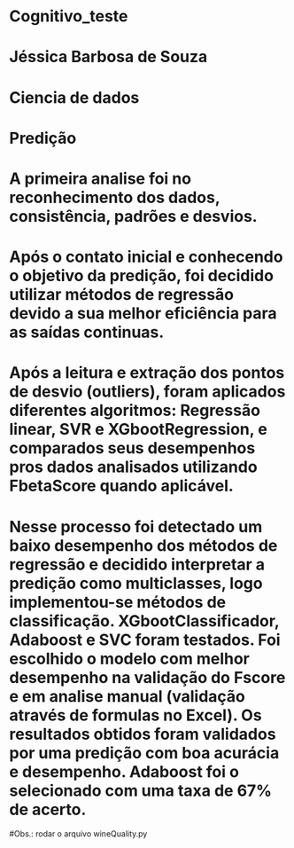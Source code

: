# Cognitivo_teste

# Jéssica Barbosa de Souza

# Ciencia de dados

# Predição

# A primeira analise foi no reconhecimento dos dados, consistência, padrões e desvios.
# Após o contato inicial e conhecendo o objetivo da predição, foi decidido utilizar métodos de regressão devido a sua melhor eficiência para as saídas continuas.
# Após a leitura e extração dos pontos de desvio (outliers), foram aplicados diferentes algoritmos: Regressão linear, SVR e XGbootRegression, e comparados seus desempenhos pros dados analisados utilizando FbetaScore quando aplicável. 
# Nesse processo foi detectado um baixo desempenho dos métodos de regressão e decidido interpretar a predição como multiclasses, logo implementou-se métodos de classificação.  XGbootClassificador, Adaboost e SVC foram testados. Foi escolhido o modelo com melhor desempenho na validação do Fscore e em analise manual (validação através de formulas no Excel). Os resultados obtidos foram validados por uma predição com boa acurácia e desempenho. Adaboost foi o selecionado com uma taxa de 67% de acerto. 

#Obs.: rodar o arquivo wineQuality.py